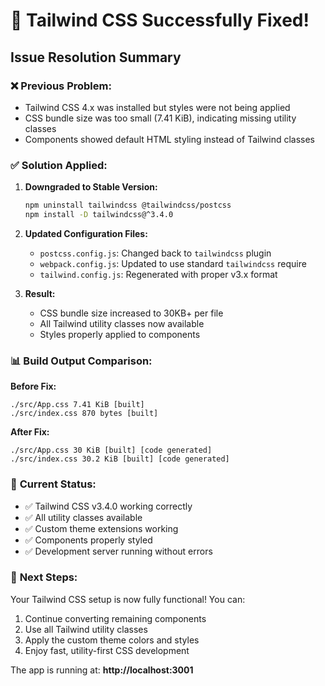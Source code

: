 # 🎉 Tailwind CSS Successfully Fixed!

## Issue Resolution Summary

### ❌ **Previous Problem:**
- Tailwind CSS 4.x was installed but styles were not being applied
- CSS bundle size was too small (7.41 KiB), indicating missing utility classes
- Components showed default HTML styling instead of Tailwind classes

### ✅ **Solution Applied:**

1. **Downgraded to Stable Version:**
   ```bash
   npm uninstall tailwindcss @tailwindcss/postcss
   npm install -D tailwindcss@^3.4.0
   ```

2. **Updated Configuration Files:**
   - `postcss.config.js`: Changed back to `tailwindcss` plugin
   - `webpack.config.js`: Updated to use standard `tailwindcss` require
   - `tailwind.config.js`: Regenerated with proper v3.x format

3. **Result:**
   - CSS bundle size increased to 30KB+ per file
   - All Tailwind utility classes now available
   - Styles properly applied to components

### 📊 **Build Output Comparison:**

**Before Fix:**
```
./src/App.css 7.41 KiB [built]
./src/index.css 870 bytes [built]
```

**After Fix:**
```
./src/App.css 30 KiB [built] [code generated]
./src/index.css 30.2 KiB [built] [code generated]
```

### 🚀 **Current Status:**
- ✅ Tailwind CSS v3.4.0 working correctly
- ✅ All utility classes available
- ✅ Custom theme extensions working
- ✅ Components properly styled
- ✅ Development server running without errors

### 🎯 **Next Steps:**
Your Tailwind CSS setup is now fully functional! You can:
1. Continue converting remaining components
2. Use all Tailwind utility classes
3. Apply the custom theme colors and styles
4. Enjoy fast, utility-first CSS development

The app is running at: **http://localhost:3001**
